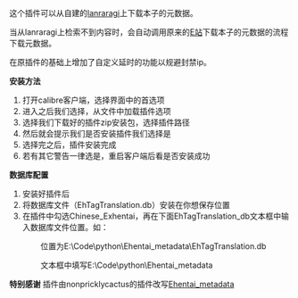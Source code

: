 这个插件可以从自建的[lanraragi](https://github.com/Difegue/LANraragi)上下载本子的元数据。

当从lanraragi上检索不到内容时，会自动调用原来的[E站](https://e-hentai.org/)下载本子的元数据的流程下载元数据。

在原插件的基础上增加了自定义延时的功能以规避封禁ip。

**安装方法**

1. 打开calibre客户端，选择界面中的首选项
2. 进入之后我们选择，从文件中加载插件选项
3. 选择我们下载好的插件zip安装包，选择插件路径
4. 然后就会提示我们是否安装插件我们选择是
5. 选择完之后，插件安装完成
6. 若有其它警告一律选是，重启客户端后看是否安装成功


**数据库配置**

1. 安装好插件后
2. 将数据库文件（EhTagTranslation.db）安装在你想保存位置
3. 在插件中勾选Chinese_Exhentai，再在下面EhTagTranslation_db文本框中输入数据库文件位置。如：

&emsp;&emsp;&emsp;&emsp;位置为E:\Code\python\Ehentai_metadata\EhTagTranslation.db

&emsp;&emsp;&emsp;&emsp;文本框中填写E:\Code\python\Ehentai_metadata

**特别感谢**
插件由nonpricklycactus的插件改写​​[Ehentai_metadata](https://github.com/nonpricklycactus/Ehentai_metadata)

